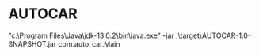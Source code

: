 

# AUTOCAR
"c:\Program Files\Java\jdk-13.0.2\bin\java.exe" -jar .\target\AUTOCAR-1.0-SNAPSHOT.jar com.auto_car.Main
